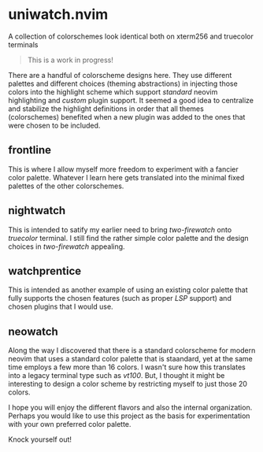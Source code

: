# uniwatch.nvim
A collection of colorschemes look identical both on xterm256 and truecolor terminals

> This is a work in progress!

There are a handful of colorscheme designs here.  They use different palettes
and different choices (theming abstractions) in injecting those colors into
the highlight scheme which support _standard_ neovim highlighting and _custom_
plugin support.  It seemed a good idea to centralize and stabilize the highlight
definitions in order that all themes (colorschemes) benefited when a new plugin
was added to the ones that were chosen to be included.

## frontline
This is where I allow myself more freedom to experiment with a fancier color palette.
Whatever I learn here gets translated into the minimal fixed palettes of the other
colorschemes.

## nightwatch
This is intended to satify my earlier need to bring _two-firewatch_ onto _truecolor_
terminal.  I still find the rather simple color palette and the design choices
in _two-firewatch_ appealing.

## watchprentice
This is intended as another example of using an existing color palette that fully
supports the chosen features (such as proper _LSP_ support) and chosen plugins
that I would use.

## neowatch
Along the way I discovered that there is a standard colorscheme for modern neovim
that uses a standard color palette that is staandard, yet at the same time employs
a few more than 16 colors.  I wasn't sure how this translates into a legacy terminal
type such as _vt100_.  But, I thought it might be interesting to design a color
scheme by restricting myself to just those 20 colors.

I hope you will enjoy the different flavors and also the internal organization.
Perhaps you would like to use this project as the basis for experimentation with
your own preferred color palette.

Knock yourself out!
